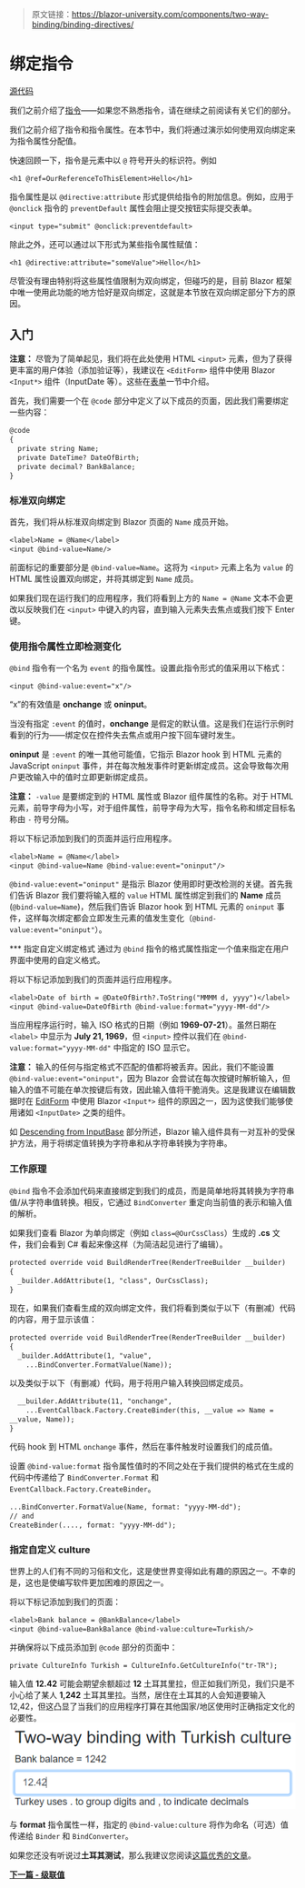 > 原文链接：https://blazor-university.com/components/two-way-binding/binding-directives/

# 绑定指令
[源代码](https://github.com/mrpmorris/blazor-university/tree/master/src/Components/BindingDirectives)

我们之前介绍了[指令](https://feiyun0112.github.io/blazor-university.zh-cn/components/literals-expressions-and-directives/directives/)——如果您不熟悉指令，请在继续之前阅读有关它们的部分。

我们之前介绍了指令和指令属性。在本节中，我们将通过演示如何使用双向绑定来为指令属性分配值。

快速回顾一下，指令是元素中以 `@` 符号开头的标识符。例如

```
<h1 @ref=OurReferenceToThisElement>Hello</h1>
```
指令属性是以 `@directive:attribute` 形式提供给指令的附加信息。例如，应用于 `@onclick` 指令的 `preventDefault` 属性会阻止提交按钮实际提交表单。

```
<input type="submit" @onclick:preventdefault>
```

除此之外，还可以通过以下形式为某些指令属性赋值：

```
<h1 @directive:attribute="someValue">Hello</h1>
```

尽管没有理由特别将这些属性值限制为双向绑定，但碰巧的是，目前 Blazor 框架中唯一使用此功能的地方恰好是双向绑定，这就是本节放在双向绑定部分下方的原因。

## 入门
**注意：** 尽管为了简单起见，我们将在此处使用 HTML `<input>` 元素，但为了获得更丰富的用户体验（添加验证等），我建议在 `<EditForm>` 组件中使用 Blazor `<Input*>` 组件（InputDate 等）。这些在[表单](https://feiyun0112.github.io/blazor-university.zh-cn/forms)一节中介绍。

首先，我们需要一个在 `@code` 部分中定义了以下成员的页面，因此我们需要绑定一些内容：

```
@code
{
  private string Name;
  private DateTime? DateOfBirth;
  private decimal? BankBalance;
}
```

### 标准双向绑定
首先，我们将从标准双向绑定到 Blazor 页面的 `Name` 成员开始。

```
<label>Name = @Name</label>
<input @bind-value=Name/>
```

前面标记的重要部分是 `@bind-value=Name`。这将为 `<input>` 元素上名为 `value` 的 HTML 属性设置双向绑定，并将其绑定到 `Name` 成员。

如果我们现在运行我们的应用程序，我们将看到上方的 `Name = @Name` 文本不会更改以反映我们在 `<input>` 中键入的内容，直到输入元素失去焦点或我们按下 Enter 键。

### 使用指令属性立即检测变化
`@bind` 指令有一个名为 `event` 的指令属性。设置此指令形式的值采用以下格式：

```
<input @bind-value:event="x"/>
```
“x”的有效值是 **onchange** 或 **oninput**。

当没有指定 `:event` 的值时，**onchange** 是假定的默认值。这是我们在运行示例时看到的行为——绑定仅在控件失去焦点或用户按下回车键时发生。

**oninput** 是 `:event` 的唯一其他可能值，它指示 Blazor  hook 到 HTML 元素的 JavaScript `oninput` 事件，并在每次触发事件时更新绑定成员。这会导致每次用户更改输入中的值时立即更新绑定成员。

**注意：** `-value` 是要绑定到的 HTML 属性或 Blazor 组件属性的名称。对于 HTML 元素，前导字母为小写，对于组件属性，前导字母为大写，指令名称和绑定目标名称由 `-` 符号分隔。

将以下标记添加到我们的页面并运行应用程序。

```
<label>Name = @Name</label>
<input @bind-value=Name @bind-value:event="oninput"/>
```

`@bind-value:event="oninput"` 是指示 Blazor 使用即时更改检测的关键。首先我们告诉 Blazor 我们要将输入框的 `value` HTML 属性绑定到我们的 **Name** 成员 (`@bind-value=Name`)，然后我们告诉 Blazor hook 到 HTML 元素的 `oninput` 事件，这样每次绑定都会立即发生元素的值发生变化（`@bind-value:event="oninput"`）。

*** 指定自定义绑定格式
通过为 `@bind` 指令的格式属性指定一个值来指定在用户界面中使用的自定义格式。

将以下标记添加到我们的页面并运行应用程序。

```
<label>Date of birth = @DateOfBirth?.ToString("MMMM d, yyyy")</label>
<input @bind-value=DateOfBirth @bind-value:format="yyyy-MM-dd"/>
```

当应用程序运行时，输入 ISO 格式的日期（例如 **1969-07-21**）。虽然日期在 `<label>` 中显示为 **July 21, 1969**，但 `<input>` 控件以我们在 `@bind-value:format="yyyy-MM-dd"` 中指定的 ISO 显示它。

**注意：** 输入的任何与指定格式不匹配的值都将被丢弃。因此，我们不能设置 `@bind-value:event="oninput"`，因为 Blazor 会尝试在每次按键时解析输入，但输入的值不可能在单次按键后有效，因此输入值将干脆消失。这是我建议在编辑数据时在 [EditForm](https://feiyun0112.github.io/blazor-university.zh-cn/forms) 中使用 Blazor `<Input*>` 组件的原因之一，因为这使我们能够使用诸如 `<InputDate>` 之类的组件。

如 [Descending from InputBase<T>](https://feiyun0112.github.io/blazor-university.zh-cn/forms/descending-from-inputbase/) 部分所述，Blazor 输入组件具有一对互补的受保护方法，用于将绑定值转换为字符串和从字符串转换为字符串。

### 工作原理
`@bind` 指令不会添加代码来直接绑定到我们的成员，而是简单地将其转换为字符串值/从字符串值转换。相反，它通过 `BindConverter` 重定向当前值的表示和输入值的解析。

如果我们查看 Blazor 为单向绑定（例如 `class=@OurCssClass`）生成的 **.cs** 文件，我们会看到 C# 看起来像这样（为简洁起见进行了编辑）。

```
protected override void BuildRenderTree(RenderTreeBuilder __builder)
{
  _builder.AddAttribute(1, "class", OurCssClass);
}
```
现在，如果我们查看生成的双向绑定文件，我们将看到类似于以下（有删减）代码的内容，用于显示该值：

```
protected override void BuildRenderTree(RenderTreeBuilder __builder)
{
  _builder.AddAttribute(1, "value",
    ...BindConverter.FormatValue(Name));
```
以及类似于以下（有删减）代码，用于将用户输入转换回绑定成员。

```
  __builder.AddAttribute(11, "onchange",
    ...EventCallback.Factory.CreateBinder(this, __value => Name = __value, Name));
}
```
代码 hook 到 HTML `onchange` 事件，然后在事件触发时设置我们的成员值。

设置 `@bind-value:format` 指令属性值时的不同之处在于我们提供的格式在生成的代码中传递给了 `BindConverter.Format` 和 `EventCallback.Factory.CreateBinder`。

```
...BindConverter.FormatValue(Name, format: "yyyy-MM-dd");
// and
CreateBinder(...., format: "yyyy-MM-dd");
```
### 指定自定义 culture
世界上的人们有不同的习俗和文化，这是使世界变得如此有趣的原因之一。不幸的是，这也是使编写软件更加困难的原因之一。

将以下标记添加到我们的页面：

```
<label>Bank balance = @BankBalance</label>
<input @bind-value=BankBalance @bind-value:culture=Turkish/>
```

并确保将以下成员添加到 `@code` 部分的页面中：

```
private CultureInfo Turkish = CultureInfo.GetCultureInfo("tr-TR");
```

输入值 **12.42** 可能会期望余额超过 **12** 土耳其里拉，但正如我们所见，我们只是不小心给了某人 **1,242** 土耳其里拉。当然，居住在土耳其的人会知道要输入 12,42，但这凸显了当我们的应用程序打算在其他国家/地区使用时正确指定文化的必要性。
![](TwoWayBindingCulture.png)

与 **format** 指令属性一样，指定的 `@bind-value:culture` 将作为命名（可选）值传递给 `Binder` 和 `BindConverter`。

如果您还没有听说过**土耳其测试**，那么我建议您阅读[这篇优秀的文章](http://www.moserware.com/2008/02/does-your-code-pass-turkey-test.html)。

**[下一篇 - 级联值](https://feiyun0112.github.io/blazor-university.zh-cn/components/cascading-values)**